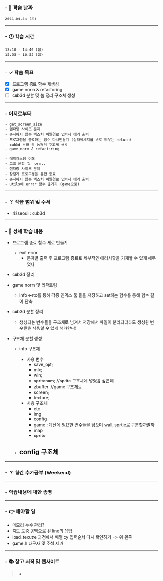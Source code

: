 ### - 📆 학습 날짜
	2021.04.24 (토)
___
### - 🕐 학습 시간
```
13:10 - 14:40 (집)
15:55 - 16:55 (집)
```
___
### - ✓ 학습 목표
- [x] 프로그램 종료 함수 재생성
- [x] game norm & refactoring
- [ ] cub3d 분할 및 놈 정리 구조체 생성

___
### - 어제로부터
```
- get_screen_size
- 렌더링 사이즈 문제
- 존재하지 않는 텍스처 파일경로 입력시 에러 출력
- 프로그램을 종료하는 함수 다시만들기 (상태메세지를 바로 띄우는 return)
- cub3d 분할 및 놈정리 구조체 생성
- game norm & refactoring

- 레이캐스팅 이해
- 코드 분할 및 norm..
- 렌더링 사이즈 문제
- 창닫기 프로그램을 통한 종료
- 존재하지 않는 텍스처 파일경로 입력시 에러 출력
- utils에 error 함수 옮기기 (game으로)
```
___
### - ？ 학습 범위 및 주제
- 42seoul : cub3d
___
### - 📝 상세 학습 내용
- 프로그램 종료 함수 새로 만들기
  - exit error
    - 문자열 출력 후 프로그램 종료로 세부적인 에러사항을 기재할 수 있게 해두었다

- cub3d 정리
- game norm 및 리팩토링
  - info->etc를 통해 각종 인덱스 툴 들을 저장하고 set하는 함수를 통해 함수 길이 단축

- cub3d 분할 정리
  - 생성되는 변수들을 구조체로 넘겨서 저장해서 파일이 분리되더라도 생성된 변수들을 사용할 수 있게 해야한다!

- 구조체 분할 생성
  - info 구조체
    - 사용 변수
      - save_opt;
      - mlx;
      - win;
      - spritenum; //sprite 구조체에 넣었음 싶은데
      - zbuffer; //game 구조체로
      - screen;
      - texture;
    - 사용 구조체
      - etc
      - img
      - config
      - game : 계산에 필요한 변수들을 담으며 wall, sprtie로 구분할까말까
      - map
      - sprite
  
  - config 구조체
    - 

___
### - ？ 월간 추가공부 (Weekend)

___
### - 학습내용에 대한 총평

___
### - 👉 해야할 일
- 메모리 누수 관리?
- 지도 도중 공백으로 된 line의 삽입
- load_texutre 과정에서 배열 xy 입력순서 다시 확인하기
  => 위 왼쪽
- game.h 대문자 및 주석 제거
___
### - 📚 참고 서적 및 웹사이트
> - 